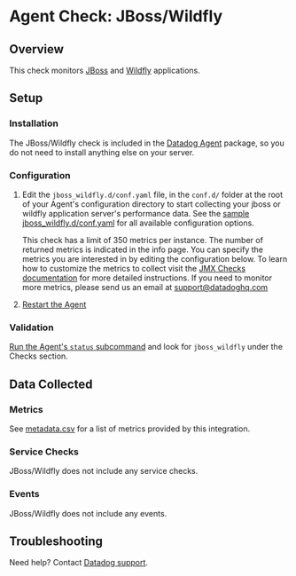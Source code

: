 # Agent Check: JBoss/Wildfly

## Overview

This check monitors [JBoss][1] and [Wildfly][2] applications.

## Setup

### Installation

The JBoss/Wildfly check is included in the [Datadog Agent][3] package, so you do not
need to install anything else on your server.

### Configuration

1. Edit the `jboss_wildfly.d/conf.yaml` file, in the `conf.d/` folder at the root of your
   Agent's configuration directory to start collecting your jboss or wildfly application server's
   performance data. See the [sample jboss_wildfly.d/conf.yaml][3] for all available configuration options.

   This check has a limit of 350 metrics per instance. The number of returned metrics is indicated in the info page.
   You can specify the metrics you are interested in by editing the configuration below. 
   To learn how to customize the metrics to collect visit the [JMX Checks documentation][4] for more detailed instructions.
   If you need to monitor more metrics, please send us an email at support@datadoghq.com

2. [Restart the Agent][5]

### Validation

[Run the Agent's `status` subcommand][6] and look for `jboss_wildfly` under the Checks section.

## Data Collected

### Metrics

See [metadata.csv][7] for a list of metrics provided by this integration.

### Service Checks

JBoss/Wildfly does not include any service checks.

### Events

JBoss/Wildfly does not include any events.

## Troubleshooting

Need help? Contact [Datadog support][8].


[1]: https://developers.redhat.com/products/eap/overview/
[2]: http://wildfly.org/
[3]: https://github.com/DataDog/integrations-core/blob/master/jboss_wildfly/datadog_checks/jboss_wildfly/data/conf.yaml.example
[4]: https://docs.datadoghq.com/integrations/java/
[5]: https://docs.datadoghq.com/agent/faq/agent-commands/#start-stop-restart-the-agent
[6]: https://docs.datadoghq.com/agent/faq/agent-commands/#agent-status-and-information
[7]: https://github.com/DataDog/integrations-core/blob/master/jboss_wildfly/metadata.csv
[8]: https://docs.datadoghq.com/help/
